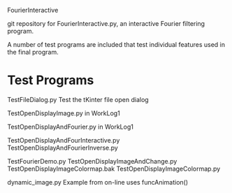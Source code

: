 FourierInteractive

git repository for FourierInteractive.py, an interactive Fourier filtering program.

A number of test programs are included that test individual features used in the final program.


Test Programs
=============

TestFileDialog.py
  Test the tKinter file open dialog

TestOpenDisplayImage.py
  in WorkLog1

TestOpenDisplayAndFourier.py
  in WorkLog1

TestOpenDisplayAndFourInteractive.py
TestOpenDisplayAndFourierInverse.py

TestFourierDemo.py
TestOpenDisplayImageAndChange.py
TestOpenDisplayImageColormap.bak
TestOpenDisplayImageColormap.py

dynamic_image.py
  Example from on-line uses funcAnimation()

